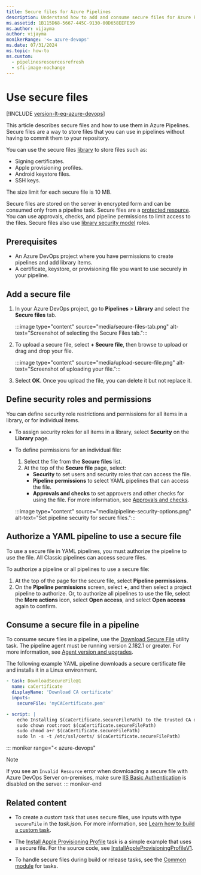 ```yaml
---
title: Secure files for Azure Pipelines
description: Understand how to add and consume secure files for Azure Pipelines.
ms.assetid: 1B115D68-5667-445C-9130-00D658EEFE39
ms.author: vijayma
author: vijayma
monikerRange: '<= azure-devops'
ms.date: 07/31/2024
ms.topic: how-to
ms.custom:
  - pipelinesresourcesrefresh
  - sfi-image-nochange
---
```


# Use secure files

[!INCLUDE [version-lt-eq-azure-devops](../../includes/version-lt-eq-azure-devops.md)]

This article describes secure files and how to use them in Azure Pipelines. Secure files are a way to store files that you can use in pipelines without having to commit them to your repository.

You can use the secure files [library](index.md) to store files such as:

- Signing certificates.
- Apple provisioning profiles.
- Android keystore files.
- SSH keys.

The size limit for each secure file is 10 MB.

Secure files are stored on the server in encrypted form and can be consumed only from a pipeline task. Secure files are a [protected resource](../security/resources.md). You can use approvals, checks, and pipeline permissions to limit access to the files. Secure files also use [library security model](index.md#library-security) roles.

## Prerequisites

- An Azure DevOps project where you have permissions to create pipelines and add library items.
- A certificate, keystore, or provisioning file you want to use securely in your pipeline.

## Add a secure file

1. In your Azure DevOps project, go to **Pipelines** > **Library** and select the **Secure files** tab.

   :::image type="content" source="media/secure-files-tab.png" alt-text="Screenshot of selecting the Secure Files tab.":::

1. To upload a secure file, select **+ Secure file**, then browse to upload or drag and drop your file.

   :::image type="content" source="media/upload-secure-file.png" alt-text="Screenshot of uploading your file.":::

1. Select **OK**. Once you upload the file, you can delete it but not replace it.

## Define security roles and permissions

You can define security role restrictions and permissions for all items in a library, or for individual items.

- To assign security roles for all items in a library, select **Security** on the **Library** page.
- To define permissions for an individual file:
  1. Select the file from the **Secure files** list.
  1. At the top of the **Secure file** page, select:
     - **Security** to set users and security roles that can access the file.
     - **Pipeline permissions** to select YAML pipelines that can access the file.
     - **Approvals and checks** to set approvers and other checks for using the file. For more information, see [Approvals and checks](../process/approvals.md).

  :::image type="content" source="media/pipeline-security-options.png" alt-text="Set pipeline security for secure files.":::

<a name="secure-file-authorization"></a>
## Authorize a YAML pipeline to use a secure file

To use a secure file in YAML pipelines, you must authorize the pipeline to use the file. All Classic pipelines can access secure files.

To authorize a pipeline or all pipelines to use a secure file:

1. At the top of the page for the secure file, select **Pipeline permissions**.
1. On the **Pipeline permissions** screen, select **+**, and then select a project pipeline to authorize. Or, to authorize all pipelines to use the file, select the **More actions** icon, select **Open access**, and select **Open access** again to confirm.

## Consume a secure file in a pipeline

To consume secure files in a pipeline, use the [Download Secure File](/azure/devops/pipelines/tasks/reference/download-secure-file-v1) utility task. The pipeline agent must be running version 2.182.1 or greater. For more information, see [Agent version and upgrades](../agents/agents.md#agent-version-and-upgrades).

The following example YAML pipeline downloads a secure certificate file and installs it in a Linux environment.

```yaml
- task: DownloadSecureFile@1
  name: caCertificate
  displayName: 'Download CA certificate'
  inputs:
    secureFile: 'myCACertificate.pem'

- script: |
    echo Installing $(caCertificate.secureFilePath) to the trusted CA directory...
    sudo chown root:root $(caCertificate.secureFilePath)
    sudo chmod a+r $(caCertificate.secureFilePath)
    sudo ln -s -t /etc/ssl/certs/ $(caCertificate.secureFilePath)
```

::: moniker range="< azure-devops"
>[!NOTE]
>If you see an `Invalid Resource` error when downloading a secure file with Azure DevOps Server on-premises, make sure [IIS Basic Authentication]( /iis/configuration/system.webserver/security/authentication/basicauthentication) is disabled on the server.
::: moniker-end

## Related content

- To create a custom task that uses secure files, use inputs with type `secureFile` in the *task.json*. For more information, see [Learn how to build a custom task](../../extend/develop/add-build-task.md).

- The [Install Apple Provisioning Profile](/azure/devops/pipelines/tasks/reference/install-apple-provisioning-profile-v1) task is a simple example that uses a secure file. For the source code, see [InstallAppleProvisioningProfileV1](https://github.com/Microsoft/azure-pipelines-tasks/tree/master/Tasks/InstallAppleProvisioningProfileV1).

- To handle secure files during build or release tasks, see the [Common module](https://github.com/Microsoft/azure-pipelines-tasks/tree/master/Tasks/Common) for tasks.

